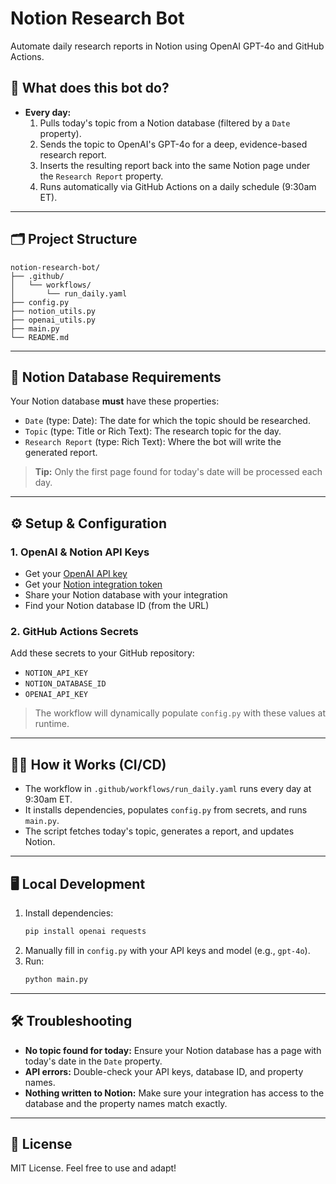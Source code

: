 # Notion Research Bot

Automate daily research reports in Notion using OpenAI GPT-4o and GitHub Actions.

## 🚀 What does this bot do?

- **Every day:**
  1. Pulls today's topic from a Notion database (filtered by a `Date` property).
  2. Sends the topic to OpenAI's GPT-4o for a deep, evidence-based research report.
  3. Inserts the resulting report back into the same Notion page under the `Research Report` property.
  4. Runs automatically via GitHub Actions on a daily schedule (9:30am ET).

---

## 🗂️ Project Structure

```
notion-research-bot/
├── .github/
│   └── workflows/
│       └── run_daily.yaml
├── config.py
├── notion_utils.py
├── openai_utils.py
├── main.py
└── README.md
```

---

## 📝 Notion Database Requirements

Your Notion database **must** have these properties:
- `Date` (type: Date): The date for which the topic should be researched.
- `Topic` (type: Title or Rich Text): The research topic for the day.
- `Research Report` (type: Rich Text): Where the bot will write the generated report.

> **Tip:** Only the first page found for today's date will be processed each day.

---

## ⚙️ Setup & Configuration

### 1. **OpenAI & Notion API Keys**
- Get your [OpenAI API key](https://platform.openai.com/account/api-keys)
- Get your [Notion integration token](https://developers.notion.com/docs/create-a-notion-integration)
- Share your Notion database with your integration
- Find your Notion database ID (from the URL)

### 2. **GitHub Actions Secrets**
Add these secrets to your GitHub repository:
- `NOTION_API_KEY`
- `NOTION_DATABASE_ID`
- `OPENAI_API_KEY`

> The workflow will dynamically populate `config.py` with these values at runtime.

---

## 🏃‍♂️ How it Works (CI/CD)

- The workflow in `.github/workflows/run_daily.yaml` runs every day at 9:30am ET.
- It installs dependencies, populates `config.py` from secrets, and runs `main.py`.
- The script fetches today's topic, generates a report, and updates Notion.

---

## 🖥️ Local Development

1. Install dependencies:
   ```bash
   pip install openai requests
   ```
2. Manually fill in `config.py` with your API keys and model (e.g., `gpt-4o`).
3. Run:
   ```bash
   python main.py
   ```

---

## 🛠️ Troubleshooting

- **No topic found for today:** Ensure your Notion database has a page with today's date in the `Date` property.
- **API errors:** Double-check your API keys, database ID, and property names.
- **Nothing written to Notion:** Make sure your integration has access to the database and the property names match exactly.

---

## 📄 License

MIT License. Feel free to use and adapt! 